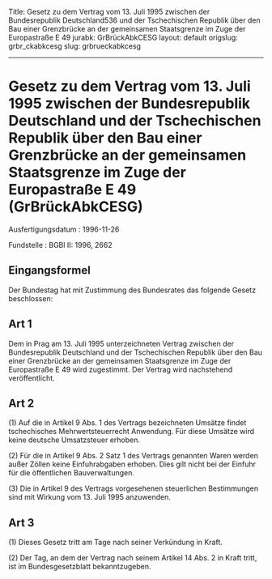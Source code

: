 Title: Gesetz zu dem Vertrag vom 13. Juli 1995 zwischen der Bundesrepublik Deutschland536
  und der Tschechischen Republik über den Bau einer Grenzbrücke an der gemeinsamen
  Staatsgrenze im Zuge der Europastraße E 49
jurabk: GrBrückAbkCESG
layout: default
origslug: grbr_ckabkcesg
slug: grbrueckabkcesg

---

# Gesetz zu dem Vertrag vom 13. Juli 1995 zwischen der Bundesrepublik Deutschland und der Tschechischen Republik über den Bau einer Grenzbrücke an der gemeinsamen Staatsgrenze im Zuge der Europastraße E 49 (GrBrückAbkCESG)

Ausfertigungsdatum
:   1996-11-26

Fundstelle
:   BGBl II: 1996, 2662



## Eingangsformel

Der Bundestag hat mit Zustimmung des Bundesrates das folgende Gesetz
beschlossen:


## Art 1

Dem in Prag am 13. Juli 1995 unterzeichneten Vertrag zwischen der
Bundesrepublik Deutschland und der Tschechischen Republik über den Bau
einer Grenzbrücke an der gemeinsamen Staatsgrenze im Zuge der
Europastraße E 49 wird zugestimmt. Der Vertrag wird nachstehend
veröffentlicht.


## Art 2

(1) Auf die in Artikel 9 Abs. 1 des Vertrags bezeichneten Umsätze
findet tschechisches Mehrwertsteuerrecht Anwendung. Für diese Umsätze
wird keine deutsche Umsatzsteuer erhoben.

(2) Für die in Artikel 9 Abs. 2 Satz 1 des Vertrags genannten Waren
werden außer Zöllen keine Einfuhrabgaben erhoben. Dies gilt nicht bei
der Einfuhr für die öffentlichen Bauverwaltungen.

(3) Die in Artikel 9 des Vertrags vorgesehenen steuerlichen
Bestimmungen sind mit Wirkung vom 13. Juli 1995 anzuwenden.


## Art 3

(1) Dieses Gesetz tritt am Tage nach seiner Verkündung in Kraft.

(2) Der Tag, an dem der Vertrag nach seinem Artikel 14 Abs. 2 in Kraft
tritt, ist im Bundesgesetzblatt bekanntzugeben.

